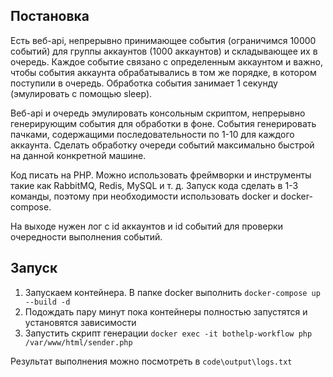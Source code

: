 ## Постановка

Есть веб-api, непрерывно принимающее события (ограничимся 10000 событий) для группы аккаунтов (1000 аккаунтов) и складывающее их в очередь.
Каждое событие связано с определенным аккаунтом и важно, чтобы события аккаунта обрабатывались в том же порядке, в котором поступили в очередь.
Обработка события занимает 1 секунду (эмулировать с помощью sleep).

Веб-api и очередь эмулировать консольным скриптом, непрерывно генерирующим события для обработки в фоне. События генерировать пачками, содержащими последовательности по 1-10 для каждого аккаунта.
Сделать обработку очереди событий максимально быстрой на данной конкретной машине.

Код писать на PHP. Можно использовать фреймворки и инструменты такие как RabbitMQ, Redis, MySQL и т. д. Запуск кода сделать в 1-3 команды, поэтому при необходимости использовать docker и docker-compose.

На выходе нужен лог с id аккаунтов и id событий для проверки очередности выполнения событий.

## Запуск

1. Запускаем контейнера. В папке docker выполнить  ```docker-compose up --build -d```
2. Подождать пару минут пока контейнеры полностью запустятся и установятся зависимости
3. Запустить скрипт генерации ```docker exec -it bothelp-workflow php /var/www/html/sender.php```

Результат выполнения можно посмотреть в ```code\output\logs.txt```
